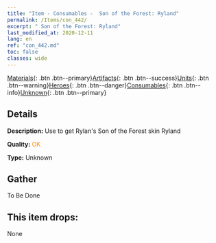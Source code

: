 ```yaml
---
title: "Item - Consumables -  Son of the Forest: Ryland"
permalink: /Items/con_442/
excerpt: " Son of the Forest: Ryland"
last_modified_at: 2020-12-11
lang: en
ref: "con_442.md"
toc: false
classes: wide
---
```

 [Materials](/Items/){: .btn .btn--primary}[Artifacts](/Items/Artifacts/){: .btn .btn--success}[Units](/Items/Units/){: .btn .btn--warning}[Heroes](/Items/Heroes/){: .btn .btn--danger}[Consumables](/Items/Consumables/){: .btn .btn--info}[Unknown](/Items/Unknown/){: .btn .btn--primary}

## Details
 **Description:** Use to get Rylan's Son of the Forest skin Ryland

 **Quality:** <span style="color: #FF8C00">OK</span>

 **Type:** Unknown

## Gather

  To Be Done

## This item drops:

  None

